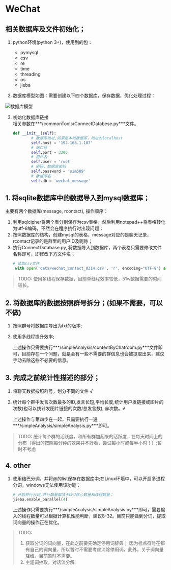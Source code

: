 # WeChat

## 相关数据库及文件初始化； 
1. python环境(python 3+)，使用到的包：
    - pymysql
    - csv
    - re
    - time
    - threading
    - os
    - jieba

2. 数据库模型如图：需要创建以下四个数据库，保存数据，优化处理过程：

![数据库模型](C:\Users\Administrator\Desktop\数据库模型.PNG)

3. 初始化数据库链接  
相关参数在***/commonTools/ConnectDatabese.py***文件。   
    ```python
    def __init__(self):
            # 数据库地址,如果是本地数据库，地址为localhost
            self.host = '192.168.1.107'
            # 端口号
            self.port = 3306
            # 用户名
            self.user = 'root'
            # 密码，数据库密码
            self.password = 'sim509'
            # 数据库名
            self.db = 'wechat_message'
    ```

## 1. 将sqlite数据库中的数据导入到mysql数据库；
主要有两个数据库(message, rcontact), 操作顺序：
1. 利用sqlcipher将两个表分别保存为csv表格，然后利用notepad++将表格转化为utf-8编码，不然会在程序执行时出现问题；
2. 按照数据库的结构，创建mysql的表格，message对应的是聊天记录，rcontact记录的是群里的用户ID及昵称；
3. 执行ConnectDatabase.py, 将数据导入到数据库，两个表格只需要修改文件名称即可，即修改下方文件名；  
    ```python
    # 读取csv文件
     with open('data/wechat_contact_0314.csv', 'r', encoding="UTF-8") as f:
    ```

>TODO: 使用多线程保存数据，目前单线程效率较低，51w数据需要的时间较长。

## 2. 将数据库的数据按照群号拆分；(如果不需要，可以不做)

1. 按照群号将数据库导出为txt的版本;  
2. 使用多线程提升效率;  

	上述操作只需要执行***/simpleAnalysis/contentByChatroom.py***文件即可，目前存在一个问题，就是会有一些不需要的群信息也会被提取出来，建议手动去除这些不必要的信息。

## 3. 完成之前统计性描述的部分；

1. 将聊天数据按照群号，划分不同的文件 √
2. 统计每个群中发言次数最多的ID,发言长短,平均长度,统计用户发链接或图片的次数(也可以统计发图片链接的次数/总发言数), @次数。√  

	上述操作与第四步在一起，只需要执行一遍***/simpleAnalysis/simpleAnalysis.py***即可。

> TODO: 统计每个群的活跃度，和所有群加起来的活跃度，在每天时间上的分布（得出的按照每分钟的效果并不好看，尝试每小时或每半小时！）;暂时不考虑

## 4. other
1. 使用结巴分词，并将@的list保存在数据库中;在Linux环境中，可以开启多进程分词，windows无法使用该功能；
    ```python
    # 开启并行分词,并行数量取决于CPU核心数量和线程数量；
    jieba.enable_parallel(4)
    ```
    上述操作只需要执行***/simpleAnalysis/simpleAnalysis.py***即可，需要输入的线程数量可以根据计算机性能判断，建议8-32。目前只能做到分词，提取词向量的操作正在优化。

> TODO:
> 1. 获取分词的词向量，在此之前要先确定停用词辞典； 
> 因为标点符号在都有自己的词向量，所以暂时不需要考虑消除停用词，此外，关于词向量降维，目前暂时不需要。
> 2. 主题词抽取，对话流分解;
